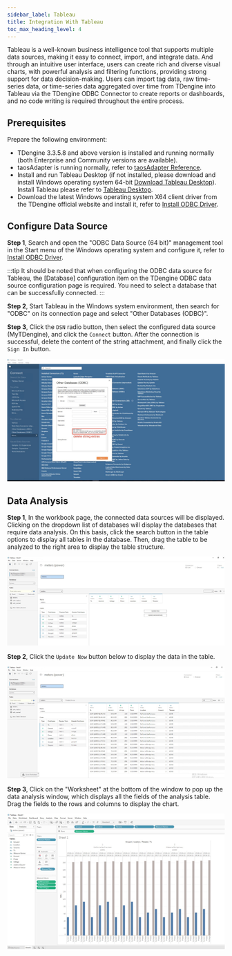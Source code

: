 ```yaml
---
sidebar_label: Tableau
title: Integration With Tableau
toc_max_heading_level: 4
---
```


Tableau is a well-known business intelligence tool that supports multiple data sources, making it easy to connect, import, and integrate data. And through an intuitive user interface, users can create rich and diverse visual charts, with powerful analysis and filtering functions, providing strong support for data decision-making. Users can import tag data, raw time-series data, or time-series data aggregated over time from TDengine into Tableau via the TDengine ODBC Connector to create reports or dashboards, and no code writing is required throughout the entire process.

## Prerequisites

Prepare the following environment:

- TDengine 3.3.5.8 and above version is installed and running normally (both Enterprise and Community versions are available).
- taosAdapter is running normally, refer to [taosAdapter Reference](../../../tdengine-reference/components/taosadapter/).
- Install and run Tableau Desktop (if not installed, please download and install Windows operating system 64-bit [Download Tableau Desktop](https://www.tableau.com/products/desktop/download)). Install Tableau please refer to [Tableau Desktop](https://www.tableau.com).
- Download the latest Windows operating system X64 client driver from the TDengine official website and install it, refer to [Install ODBC Driver](../../../tdengine-reference/client-libraries/odbc/#installation).

## Configure Data Source

**Step 1**, Search and open the "ODBC Data Source (64 bit)" management tool in the Start menu of the Windows operating system and configure it, refer to [Install ODBC Driver](../../../tdengine-reference/client-libraries/odbc/#installation).

:::tip
It should be noted that when configuring the ODBC data source for Tableau, the [Database] configuration item on the TDengine ODBC data source configuration page is required. You need to select a database that can be successfully connected.
:::

**Step 2**, Start Tableau in the Windows system environment, then search for "ODBC" on its connection page and select "Other Databases (ODBC)".

**Step 3**, Click the `DSN` radio button, then select the configured data source (MyTDengine), and click the `Connect` button. After the connection is successful, delete the content of the string attachment, and finally click the `Sign In` button.  

![tableau-odbc](./tableau/tableau-odbc.webp)

## Data Analysis

**Step 1**, In the workbook page, the connected data sources will be displayed. Clicking on the dropdown list of databases will display the databases that require data analysis. On this basis, click the search button in the table options to display all tables in the database. Then, drag the table to be analyzed to the right area to display the table structure.

![tableau-workbook](./tableau/tableau-table.webp)

**Step 2**, Click the `Update Now` button below to display the data in the table.

![tableau-workbook](./tableau/tableau-data.webp)

**Step 3**, Click on the "Worksheet" at the bottom of the window to pop up the data analysis window, which displays all the fields of the analysis table. Drag the fields to the rows and columns to display the chart.

![tableau-workbook](./tableau/tableau-analysis.webp)

